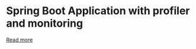 # Spring Boot Application with profiler and monitoring 

[Read more](https://medium.com/@sonus21/monitoring-and-profiling-spring-boot-application-a35d7e7f9290)
